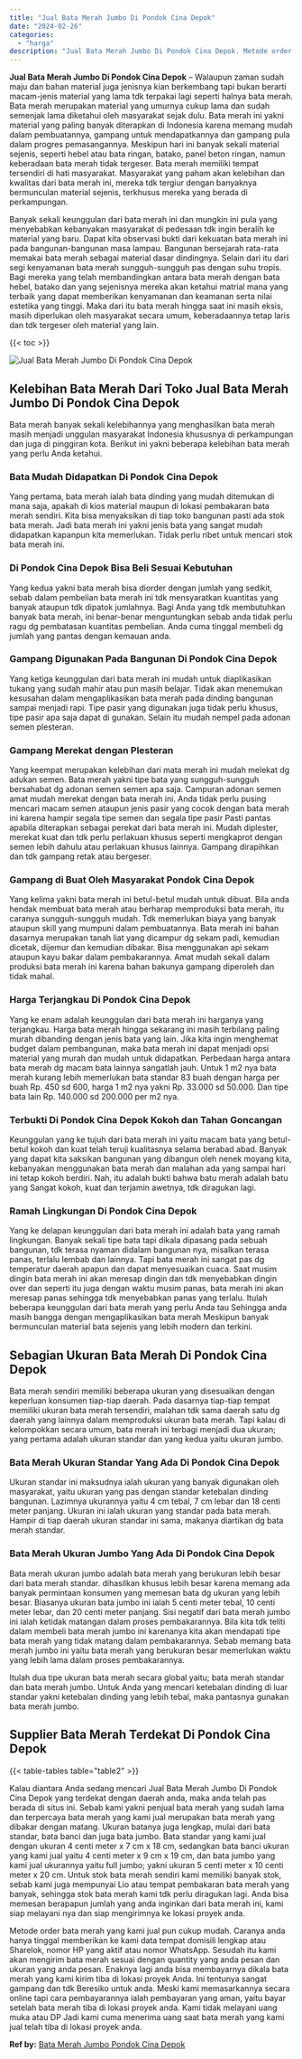 ```yaml
---
title: "Jual Bata Merah Jumbo Di Pondok Cina Depok"
date: "2024-02-26"
categories: 
  - "harga"
description: "Jual Bata Merah Jumbo Di Pondok Cina Depok. Metode order bata merah yang kami jual pun cukup mudah. Caranya anda hanya tinggal memberikan ke kami data tempat..."
---
```


**Jual Bata Merah Jumbo Di Pondok Cina Depok** – Walaupun zaman sudah maju dan bahan material juga jenisnya kian berkembang tapi bukan berarti macam-jenis material yang lama tdk terpakai lagi seperti halnya bata merah. Bata merah merupakan material yang umurnya cukup lama dan sudah semenjak lama diketahui oleh masyarakat sejak dulu. Bata merah ini yakni material yang paling banyak diterapkan di Indonesia karena memang mudah dalam pembuatannya, gampang untuk mendapatkannya dan gampang pula dalam progres pemasangannya. Meskipun hari ini banyak sekali material sejenis, seperti hebel atau bata ringan, batako, panel beton ringan, namun keberadaan bata merah tidak tergeser. Bata merah memiliki tempat tersendiri di hati masyarakat. Masyarakat yang paham akan kelebihan dan kwalitas dari bata merah ini, mereka tdk tergiur dengan banyaknya bermunculan material sejenis, terkhusus mereka yang berada di perkampungan.

Banyak sekali keunggulan dari bata merah ini dan mungkin ini pula yang menyebabkan kebanyakan masyarakat di pedesaan tdk ingin beralih ke material yang baru. Dapat kita observasi bukti dari kekuatan bata merah ini pada bangunan-bangunan masa lampau. Bangunan bersejarah rata-rata memakai bata merah sebagai material dasar dindingnya. Selain dari itu dari segi kenyamanan bata merah sungguh-sungguh pas dengan suhu tropis. Bagi mereka yang telah membandingkan antara bata merah dengan bata hebel, batako dan yang sejenisnya mereka akan ketahui matrial mana yang terbaik yang dapat memberikan kenyamanan dan keamanan serta nilai estetika yang tinggi. Maka dari itu bata merah hingga saat ini masih eksis, masih diperlukan oleh masyarakat secara umum, keberadaannya tetap laris dan tdk tergeser oleh material yang lain.

{{< toc >}}

![Jual Bata Merah Jumbo Di Pondok Cina Depok](/images/jual-bata-merah-09.png)

## Kelebihan Bata Merah Dari Toko Jual Bata Merah Jumbo Di Pondok Cina Depok

Bata merah banyak sekali kelebihannya yang menghasilkan bata merah masih menjadi unggulan masyarakat Indonesia khususnya di perkampungan dan juga di pinggiran kota. Berikut ini yakni beberapa kelebihan bata merah yang perlu Anda ketahui.

### Bata Mudah Didapatkan Di Pondok Cina Depok

Yang pertama, bata merah ialah bata dinding yang mudah ditemukan di mana saja, apakah di kios material maupun di lokasi pembakaran bata merah sendiri. Kita bisa menyaksikan di tiap toko bangunan pasti ada stok bata merah. Jadi bata merah ini yakni jenis bata yang sangat mudah didapatkan kapanpun kita memerlukan. Tidak perlu ribet untuk mencari stok bata merah ini.

### Di Pondok Cina Depok Bisa Beli Sesuai Kebutuhan

Yang kedua yakni bata merah bisa diorder dengan jumlah yang sedikit, sebab dalam pembelian bata merah ini tdk mensyaratkan kuantitas yang banyak ataupun tdk dipatok jumlahnya. Bagi Anda yang tdk membutuhkan banyak bata merah, ini benar-benar menguntungkan sebab anda tidak perlu ragu dg pembatasan kuantitas pembelian. Anda cuma tinggal membeli dg jumlah yang pantas dengan kemauan anda.

### Gampang Digunakan Pada Bangunan Di Pondok Cina Depok

Yang ketiga keunggulan dari bata merah ini mudah untuk diaplikasikan tukang yang sudah mahir atau pun masih belajar. Tidak akan menemukan kesusahan dalam mengaplikasikan bata merah pada dinding bangunan sampai menjadi rapi. Tipe pasir yang digunakan juga tidak perlu khusus, tipe pasir apa saja dapat di gunakan. Selain itu mudah nempel pada adonan semen plesteran.

### Gampang Merekat dengan Plesteran

Yang keempat merupakan kelebihan dari mata merah ini mudah melekat dg adukan semen. Bata merah yakni tipe bata yang sungguh-sungguh bersahabat dg adonan semen semen apa saja. Campuran adonan semen amat mudah merekat dengan bata merah ini. Anda tidak perlu pusing mencari macam semen ataupun jenis pasir yang cocok dengan bata merah ini karena hampir segala tipe semen dan segala tipe pasir Pasti pantas apabila diterapkan sebagai perekat dari bata merah ini. Mudah diplester, merekat kuat dan tdk perlu perlakuan khusus seperti mengkaprot dengan semen lebih dahulu atau perlakuan khusus lainnya. Gampang dirapihkan dan tdk gampang retak atau bergeser.

### Gampang di Buat Oleh Masyarakat Pondok Cina Depok

Yang kelima yakni bata merah ini betul-betul mudah untuk dibuat. Bila anda hendak membuat bata merah atau berharap memproduksi bata merah, itu caranya sungguh-sungguh mudah. Tdk memerlukan biaya yang banyak ataupun skill yang mumpuni dalam pembuatannya. Bata merah ini bahan dasarnya merupakan tanah liat yang dicampur dg sekam padi, kemudian dicetak, dijemur dan kemudian dibakar. Bisa menggunakan api sekam ataupun kayu bakar dalam pembakarannya. Amat mudah sekali dalam produksi bata merah ini karena bahan bakunya gampang diperoleh dan tidak mahal.

### Harga Terjangkau Di Pondok Cina Depok

Yang ke enam adalah keunggulan dari bata merah ini harganya yang terjangkau. Harga bata merah hingga sekarang ini masih terbilang paling murah dibanding dengan jenis bata yang lain. Jika kita ingin menghemat budget dalam pembangunan, maka bata merah ini dapat menjadi opsi material yang murah dan mudah untuk didapatkan. Perbedaan harga antara bata merah dg macam bata lainnya sangatlah jauh. Untuk 1 m2 nya bata merah kurang lebih memerlukan bata standar 83 buah dengan harga per buah Rp. 450 sd 600, harga 1 m2 nya yakni Rp. 33.000 sd 50.000. Dan tipe bata lain Rp. 140.000 sd 200.000 per m2 nya.

### Terbukti Di Pondok Cina Depok Kokoh dan Tahan Goncangan

Keunggulan yang ke tujuh dari bata merah ini yaitu macam bata yang betul-betul kokoh dan kuat telah teruji kualitasnya selama berabad abad. Banyak yang dapat kita saksikan bangunan yang dibangun oleh nenek moyang kita, kebanyakan menggunakan bata merah dan malahan ada yang sampai hari ini tetap kokoh berdiri. Nah, itu adalah bukti bahwa batu merah adalah batu yang Sangat kokoh, kuat dan terjamin awetnya, tdk diragukan lagi.

### Ramah Lingkungan Di Pondok Cina Depok

Yang ke delapan keunggulan dari bata merah ini adalah bata yang ramah lingkungan. Banyak sekali tipe bata tapi dikala dipasang pada sebuah bangunan, tdk terasa nyaman didalam bangunan nya, misalkan terasa panas, terlalu lembab dan lainnya. Tapi bata merah ini sangat pas dg temperatur daerah apapun dan dapat menyesuaikan cuaca. Saat musim dingin bata merah ini akan meresap dingin dan tdk menyebabkan dingin over dan seperti itu juga dengan waktu musim panas, bata merah ini akan meresap panas sehingga tdk menyebabkan panas yang terlalu. Itulah beberapa keunggulan dari bata merah yang perlu Anda tau Sehingga anda masih bangga dengan mengaplikasikan bata merah Meskipun banyak bermunculan material bata sejenis yang lebih modern dan terkini.

## Sebagian Ukuran Bata Merah Di Pondok Cina Depok

Bata merah sendiri memiliki beberapa ukuran yang disesuaikan dengan keperluan konsumen tiap-tiap daerah. Pada dasarnya tiap-tiap tempat memiliki ukuran bata merah tersendiri, malahan tdk sama daerah satu dg daerah yang lainnya dalam memproduksi ukuran bata merah. Tapi kalau di kelompokkan secara umum, bata merah ini terbagi menjadi dua ukuran; yang pertama adalah ukuran standar dan yang kedua yaitu ukuran jumbo.

### Bata Merah Ukuran Standar Yang Ada Di Pondok Cina Depok

Ukuran standar ini maksudnya ialah ukuran yang banyak digunakan oleh masyarakat, yaitu ukuran yang pas dengan standar ketebalan dinding bangunan. Lazimnya ukurannya yaitu 4 cm tebal, 7 cm lebar dan 18 centi meter panjang. Ukuran ini ialah ukuran yang standar pada bata merah. Hampir di tiap daerah ukuran standar ini sama, makanya diartikan dg bata merah standar.

### Bata Merah Ukuran Jumbo Yang Ada Di Pondok Cina Depok

Bata merah ukuran jumbo adalah bata merah yang berukuran lebih besar dari bata merah standar. dihasilkan khusus lebih besar karena memang ada banyak permintaan konsumen yang memesan bata dg ukuran yang lebih besar. Biasanya ukuran bata jumbo ini ialah 5 centi meter tebal, 10 centi meter lebar, dan 20 centi meter panjang. Sisi negatif dari bata merah jumbo ini ialah ketidak matangan dalam proses pembakarannya. Bila kita tdk teliti dalam membeli bata merah jumbo ini karenanya kita akan mendapati tipe bata merah yang tidak matang dalam pembakarannya. Sebab memang bata merah jumbo ini yaitu bata merah yang berukuran besar memerlukan waktu yang lebih lama dalam proses pembakarannya.

Itulah dua tipe ukuran bata merah secara global yaitu; bata merah standar dan bata merah jumbo. Untuk Anda yang mencari ketebalan dinding di luar standar yakni ketebalan dinding yang lebih tebal, maka pantasnya gunakan bata merah jumbo.

## Supplier Bata Merah Terdekat Di Pondok Cina Depok

{{< table-tables table="table2" >}}

Kalau diantara Anda sedang mencari Jual Bata Merah Jumbo Di Pondok Cina Depok yang terdekat dengan daerah anda, maka anda telah pas berada di situs ini. Sebab kami yakni penjual bata merah yang sudah lama dan terpercaya bata merah yang kami jual merupakan bata merah yang dibakar dengan matang. Ukuran batanya juga lengkap, mulai dari bata standar, bata banci dan juga bata jumbo. Bata standar yang kami jual dengan ukuran 4 centi meter x 7 cm x 18 cm, sedangkan bata banci ukuran yang kami jual yaitu 4 centi meter x 9 cm x 19 cm, dan bata jumbo yang kami jual ukurannya yaitu full jumbo; yakni ukuran 5 centi meter x 10 centi meter x 20 cm. Untuk stok bata merah sendiri kami memiliki banyak stok, sebab kami juga mempunyai Lio atau tempat pembakaran bata merah yang banyak, sehingga stok bata merah kami tdk perlu diragukan lagi. Anda bisa memesan berapapun jumlah yang anda inginkan dari bata merah ini, kami siap melayani nya dan siap mengirimnya ke lokasi proyek anda.

Metode order bata merah yang kami jual pun cukup mudah. Caranya anda hanya tinggal memberikan ke kami data tempat domisili lengkap atau Sharelok, nomor HP yang aktif atau nomor WhatsApp. Sesudah itu kami akan mengirim bata merah sesuai dengan quantity yang anda pesan dan ukuran yang anda pesan. Enaknya lagi anda bisa membayarnya dikala bata merah yang kami kirim tiba di lokasi proyek Anda. Ini tentunya sangat gampang dan tdk Beresiko untuk anda. Meski kami memasarkannya secara online tapi cara pembayarannya ialah pembayaran yang aman, yaitu bayar setelah bata merah tiba di lokasi proyek anda. Kami tidak melayani uang muka atau DP Jadi kami cuma menerima uang saat bata merah yang kami jual telah tiba di lokasi proyek anda.

**Ref by:** [Bata Merah Jumbo Pondok Cina Depok](https://id.wikipedia.org/wiki/Bata)
